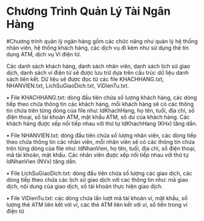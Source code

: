 # Chương Trình Quản Lý Tài Ngân Hàng

#Chương trình quản lý ngân hàng gồm các chức năng như quản lý hệ thống  nhân viên, hệ thống khách hàng, các dịch vụ đi kèm như sử dụng thẻ tín dụng ATM, dịch vụ Ví điện tử.

Các danh sách khách hàng, danh sách nhân viên, danh sách lịch sử giao dịch, danh sách ví điện tử sẽ được lưu trữ dựa trên cấu trúc dữ liệu danh sách liên kết. Dữ liệu sẽ được đọc từ các file KHACHHANG.txt, NHANVIEN.txt, LichSuGiaoDich.txt, ViDienTu.txt.

• File KHACHHANG.txt: dòng đầu tiên chứa số lượng khách hàng, các dòng tiếp theo chứa thông tin các khách hàng, mỗi khách hàng sẽ có các thông tin chứa trên từng dòng của file 
như: IdKhachHang, họ tên, tuổi, địa chỉ, số điện thoại, số tài khoản ATM, mật khẩu ATM, số dư của khách hàng. Các khách hàng được xếp nối tiếp nhau với thứ tự IdKhachHang (KHx) 
tăng dần.

• File NHANVIEN.txt: dòng đầu tiên chứa số lượng nhân viên, các dòng tiếp theo chứa thông tin các nhân viên, mỗi nhân viên sẽ có các thông tin chứa trên từng dòng của file như: 
IdNhanVien, họ tên, tuổi, địa chỉ, số điện thoại, mã tài khoản, mật khẩu. Các nhân viên được xếp nối tiếp nhau với thứ tự IdNhanVien (NVx) tăng dần.

• File LichSuGiaoDich.txt: dòng đầu tiên chứa số lượng các giao dịch, các dòng tiếp theo chứa các lịch sử giao dịch với cac thông tin như: mã giao dịch, nội dung của giao dịch, số tài khoản thực hiện giao dịch.

• File ViDienTu.txt: các dòng chứa lần lượt mã tài khoản ví, mật khẩu, số lượng thẻ ATM liên kết với ví, các thẻ ATM liên kết với ví, số tiền trong ví điện tử
